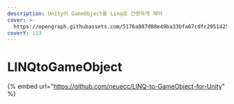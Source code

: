 ```yaml
---
description: Unity의 GameObject를 Linq로 간편하게 제어
cover: >-
  https://opengraph.githubassets.com/5176a807d08e49ba33bfa67cdfc295142533cdfca1769dce60a38f3817356f8c/neuecc/LINQ-to-GameObject-for-Unity
coverY: 113
---
```


# LINQtoGameObject

{% embed url="https://github.com/neuecc/LINQ-to-GameObject-for-Unity" %}
